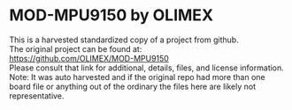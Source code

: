 
# MOD-MPU9150 by OLIMEX  
This is a harvested standardized copy of a project from github.  
The original project can be found at:  
https://github.com/OLIMEX/MOD-MPU9150  
Please consult that link for additional, details, files, and license information.  
Note: It was auto harvested and if the original repo had more than one board file or anything out of the ordinary the files here are likely not representative.  
    